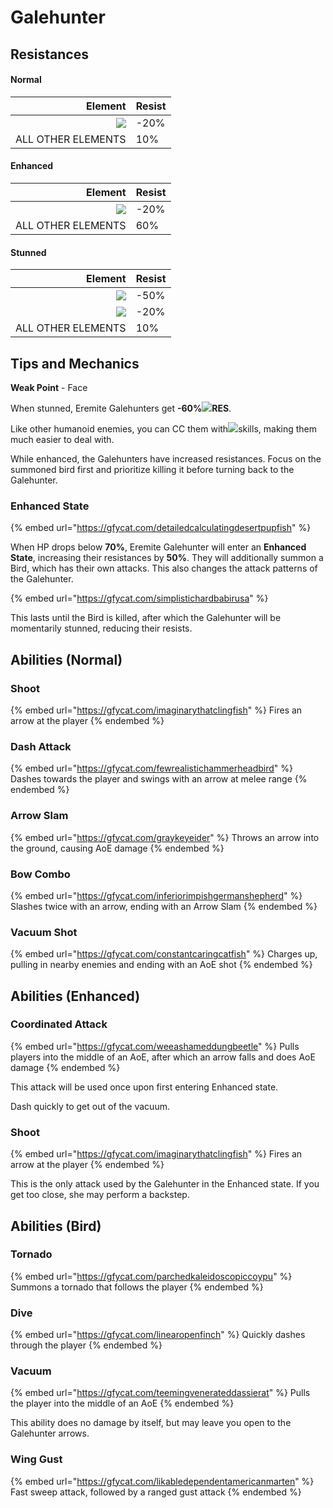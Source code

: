 # Galehunter

## Resistances

#### Normal

|                                        Element | Resist |
| ---------------------------------------------: | ------ |
| ![](../../.gitbook/assets/physical\_small.png) | -20%   |
|                             ALL OTHER ELEMENTS | 10%    |

#### Enhanced

|                                        Element | Resist |
| ---------------------------------------------: | ------ |
| ![](../../.gitbook/assets/physical\_small.png) | -20%   |
|                             ALL OTHER ELEMENTS | 60%    |

#### Stunned

|                                        Element | Resist |
| ---------------------------------------------: | ------ |
|    ![](../../.gitbook/assets/anemo\_small.png) | -50%   |
| ![](../../.gitbook/assets/physical\_small.png) | -20%   |
|                             ALL OTHER ELEMENTS | 10%    |

####

## Tips and Mechanics <a href="#tips-and-mechanics" id="tips-and-mechanics"></a>

**Weak Point** - Face

When stunned, Eremite Galehunters get **-60%**​![](../../.gitbook/assets/anemo\_small.png)**RES**.

Like other humanoid enemies, you can CC them with​![](https://files.gitbook.com/v0/b/gitbook-x-prod.appspot.com/o/spaces%2F-MVAGyyACcSzyzfmgy7f%2Fuploads%2Fgit-blob-68e4777d7c38eb974be29d8260b1f52709a44a26%2Fanemo\_small.png?alt=media\&token=e3a6e092-2359-45e8-a8cc-20499cfb0eac)skills, making them much easier to deal with.

While enhanced, the Galehunters have increased resistances. Focus on the summoned bird first and prioritize killing it before turning back to the Galehunter.

### Enhanced State <a href="#enhanced-state" id="enhanced-state"></a>

{% embed url="https://gfycat.com/detailedcalculatingdesertpupfish" %}

When HP drops below **70%**, Eremite Galehunter will enter an **Enhanced State**, increasing their resistances by **50%**. They will additionally summon a Bird, which has their own attacks. This also changes the attack patterns of the Galehunter.

{% embed url="https://gfycat.com/simplistichardbabirusa" %}

This lasts until the Bird is killed, after which the Galehunter will be momentarily stunned, reducing their resists.

## Abilities (Normal)

### Shoot

{% embed url="https://gfycat.com/imaginarythatclingfish" %}
Fires an arrow at the player
{% endembed %}

### Dash Attack

{% embed url="https://gfycat.com/fewrealistichammerheadbird" %}
Dashes towards the player and swings with an arrow at melee range
{% endembed %}

### Arrow Slam

{% embed url="https://gfycat.com/graykeyeider" %}
Throws an arrow into the ground, causing AoE damage
{% endembed %}

### Bow Combo

{% embed url="https://gfycat.com/inferiorimpishgermanshepherd" %}
Slashes twice with an arrow, ending with an Arrow Slam
{% endembed %}

### Vacuum Shot

{% embed url="https://gfycat.com/constantcaringcatfish" %}
Charges up, pulling in nearby enemies and ending with an AoE shot
{% endembed %}

## Abilities (Enhanced)

### Coordinated Attack

{% embed url="https://gfycat.com/weeashameddungbeetle" %}
Pulls players into the middle of an AoE, after which an arrow falls and does AoE damage
{% endembed %}

This attack will be used once upon first entering Enhanced state.

Dash quickly to get out of the vacuum.

### Shoot

{% embed url="https://gfycat.com/imaginarythatclingfish" %}
Fires an arrow at the player
{% endembed %}

This is the only attack used by the Galehunter in the Enhanced state. If you get too close, she may perform a backstep.

## Abilities (Bird)

### Tornado

{% embed url="https://gfycat.com/parchedkaleidoscopiccoypu" %}
Summons a tornado that follows the player
{% endembed %}

### Dive

{% embed url="https://gfycat.com/linearopenfinch" %}
Quickly dashes through the player
{% endembed %}

### Vacuum

{% embed url="https://gfycat.com/teemingvenerateddassierat" %}
Pulls the player into the middle of an AoE
{% endembed %}

This ability does no damage by itself, but may leave you open to the Galehunter arrows.

### Wing Gust

{% embed url="https://gfycat.com/likabledependentamericanmarten" %}
Fast sweep attack, followed by a ranged gust attack
{% endembed %}
